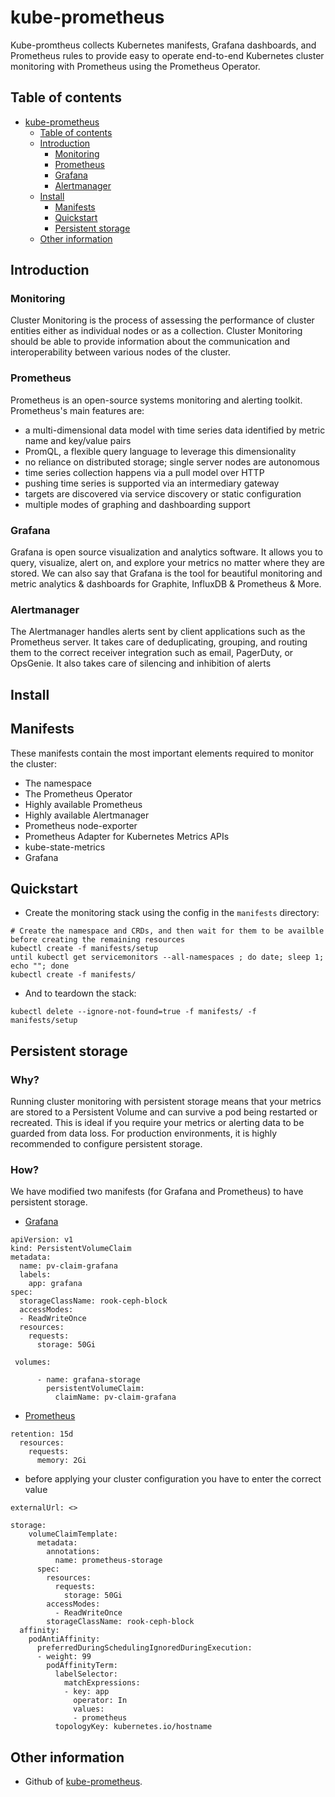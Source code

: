 # kube-prometheus
Kube-promtheus collects Kubernetes manifests, Grafana dashboards, and Prometheus rules to provide easy to operate end-to-end Kubernetes cluster monitoring with Prometheus using the Prometheus Operator. 



## Table of contents

- [kube-prometheus](#kube-prometheus)
  - [Table of contents](#table-of-contents)
  - [Introduction](#introduction)
    - [Monitoring](#monitoring)
    - [Prometheus](#prometheus)
    - [Grafana](#grafana)
    - [Alertmanager](#alertmanager)
  - [Install](#install)
    - [Manifests](#manifests)
    - [Quickstart](#quickstart)
    - [Persistent storage](#persistent-storage)
  - [Other information](#other-information)
 
## Introduction

### Monitoring
Cluster Monitoring is the process of assessing the performance of cluster entities either as individual nodes or as a collection. Cluster Monitoring should be able to provide information about the communication and interoperability between various nodes of the cluster.

### Prometheus
Prometheus is an open-source systems monitoring and alerting toolkit. Prometheus's main features are:
* a multi-dimensional data model with time series data identified by metric name and key/value pairs
* PromQL, a flexible query language to leverage this dimensionality
* no reliance on distributed storage; single server nodes are autonomous
* time series collection happens via a pull model over HTTP
* pushing time series is supported via an intermediary gateway
* targets are discovered via service discovery or static configuration
* multiple modes of graphing and dashboarding support

### Grafana
Grafana is open source visualization and analytics software. It allows you to query, visualize, alert on, and explore your metrics no matter where they are stored. We can also say that Grafana is the tool for beautiful monitoring and metric analytics & dashboards for Graphite, InfluxDB & Prometheus & More.

### Alertmanager
The Alertmanager handles alerts sent by client applications such as the Prometheus server. It takes care of deduplicating, grouping, and routing them to the correct receiver integration such as email, PagerDuty, or OpsGenie. It also takes care of silencing and inhibition of alerts


## Install

## Manifests
These manifests contain the most important elements required to monitor the cluster:
* The namespace 
* The Prometheus Operator
* Highly available Prometheus
* Highly available Alertmanager
* Prometheus node-exporter
* Prometheus Adapter for Kubernetes Metrics APIs
* kube-state-metrics
* Grafana

## Quickstart
* Create the monitoring stack using the config in the `manifests` directory:

```shell
# Create the namespace and CRDs, and then wait for them to be availble before creating the remaining resources
kubectl create -f manifests/setup
until kubectl get servicemonitors --all-namespaces ; do date; sleep 1; echo ""; done
kubectl create -f manifests/
```

 * And to teardown the stack:
```shell
kubectl delete --ignore-not-found=true -f manifests/ -f manifests/setup
```


## Persistent storage

### Why?
Running cluster monitoring with persistent storage means that your metrics are stored to a Persistent Volume and can survive a pod being restarted or recreated. This is ideal if you require your metrics or alerting data to be guarded from data loss. For production environments, it is highly recommended to configure persistent storage. 

### How?
We have modified two manifests (for Grafana and Prometheus) to have persistent storage.

* [Grafana](https://github.com/netgroup-polito/CrownLabs/blob/kube-prometheus/cluster_config/kube-prometheus/manifests/grafana-deployment.yaml)
```
apiVersion: v1
kind: PersistentVolumeClaim
metadata:
  name: pv-claim-grafana
  labels:
    app: grafana
spec:
  storageClassName: rook-ceph-block
  accessModes:
  - ReadWriteOnce
  resources:
    requests:
      storage: 50Gi
```
```
 volumes:
      
      - name: grafana-storage
        persistentVolumeClaim:
          claimName: pv-claim-grafana
```
* [Prometheus](https://github.com/netgroup-polito/CrownLabs/blob/kube-prometheus/cluster_config/kube-prometheus/manifests/prometheus-prometheus.yaml)
```
retention: 15d
  resources:
    requests:
      memory: 2Gi
```
* before applying your cluster configuration you have to enter the correct value
```
externalUrl: <>
```
```
storage:
    volumeClaimTemplate:
      metadata:
        annotations:
          name: prometheus-storage
      spec:
        resources:
          requests:
            storage: 50Gi
        accessModes:
          - ReadWriteOnce
        storageClassName: rook-ceph-block
  affinity:
    podAntiAffinity:
      preferredDuringSchedulingIgnoredDuringExecution:
      - weight: 99
        podAffinityTerm:
          labelSelector:
            matchExpressions:
            - key: app
              operator: In
              values:
              - prometheus
          topologyKey: kubernetes.io/hostname
```



## Other information
* Github of [kube-prometheus](https://github.com/coreos/kube-prometheus).

